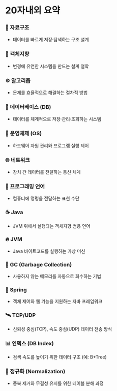 # 20자내외 요약

### 📂 자료구조
- 데이터를 빠르게 저장·탐색하는 구조 설계

### 🧠 객체지향
- 변경에 유연한 시스템을 만드는 설계 철학

### ⚙ 알고리즘
- 문제를 효율적으로 해결하는 절차적 방법

### 🏢 데이터베이스 (DB)
- 데이터를 체계적으로 저장·관리·조회하는 시스템

### 🧱 운영체제 (OS)
- 하드웨어 자원 관리와 프로그램 실행 제어

### 🌐 네트워크
- 장치 간 데이터를 전달하는 통신 체계

### 🧾 프로그래밍 언어
- 컴퓨터에 명령을 전달하는 표현 수단

### ☕ Java
- JVM 위에서 실행되는 객체지향 범용 언어

### 🔥 JVM
- Java 바이트코드를 실행하는 가상 머신

### 🧹 GC (Garbage Collection)
- 사용하지 않는 메모리를 자동으로 회수하는 기법

### 🧱 Spring
- 객체 제어와 웹 기능을 지원하는 자바 프레임워크

### 🛰 TCP/UDP
- 신뢰성 중심(TCP), 속도 중심(UDP) 데이터 전송 방식

### 📊 인덱스 (DB Index)
- 검색 속도를 높이기 위한 데이터 구조 (예: B+Tree)

### 🧼 정규화 (Normalization)
- 중복 제거와 무결성 유지를 위한 테이블 분해 과정
